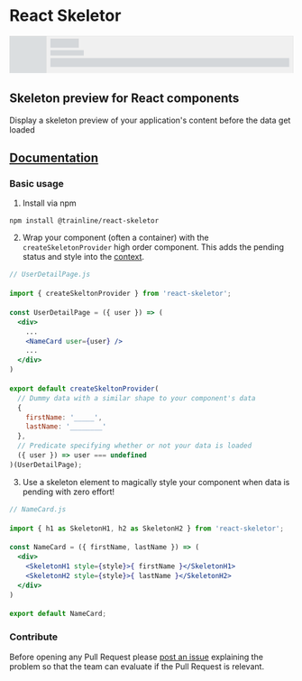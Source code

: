 # React Skeletor

![React-skeletor gif](/react-skeletor.gif)

## Skeleton preview for React components

Display a skeleton preview of your application's content before the data get loaded

## [Documentation](Documentation.md)

### Basic usage

1. Install via npm

```
npm install @trainline/react-skeletor
```

2. Wrap your component (often a container) with the `createSkeletonProvider` high order component. This adds the pending status and style into the [context](https://facebook.github.io/react/docs/context.html).

```jsx
// UserDetailPage.js

import { createSkeltonProvider } from 'react-skeletor';

const UserDetailPage = ({ user }) => (
  <div>
    ...
    <NameCard user={user} />
    ...
  </div>
)

export default createSkeltonProvider(
  // Dummy data with a similar shape to your component's data
  {
    firstName: '_____',
    lastName: '________'
  },
  // Predicate specifying whether or not your data is loaded
  ({ user }) => user === undefined
)(UserDetailPage);
```

3. Use a skeleton element to magically style your component when data is pending with zero effort!

```jsx
// NameCard.js

import { h1 as SkeletonH1, h2 as SkeletonH2 } from 'react-skeletor';

const NameCard = ({ firstName, lastName }) => (
  <div>
    <SkeletonH1 style={style}>{ firstName }</SkeletonH1>
    <SkeletonH2 style={style}>{ lastName }</SkeletonH2>
  </div>
)

export default NameCard;

```

### Contribute
Before opening any Pull Request please [post an issue](https://github.com/trainline/react-skeletor/issues/new) explaining the problem so that the team can evaluate if the Pull Request is relevant.
